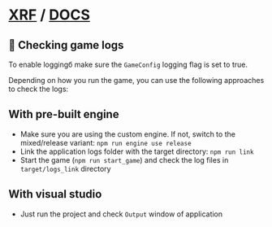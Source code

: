 # [XRF](../README.md) / [DOCS](./README.md)

## 🧰 Checking game logs

To enable loggingб make sure the `GameConfig` logging flag is set to true. <br/>

Depending on how you run the game, you can use the following approaches to check the logs:

## With pre-built engine

- Make sure you are using the custom engine. If not, switch to the mixed/release variant: `npm run engine use release`
- Link the application logs folder with the target directory: `npm run link`
- Start the game (`npm run start_game`) and check the log files in `target/logs_link` directory

## With visual studio

- Just run the project and check `Output` window of application
